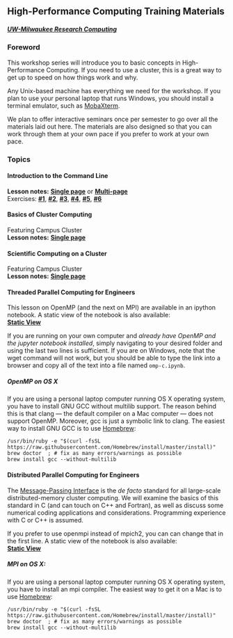 ## High-Performance Computing Training Materials
##### [UW-Milwaukee Research Computing](https://uwm.edu/hpc/)

### Foreword

This workshop series will introduce you to basic concepts in High-Performance Computing.  If you need to use a cluster, this is a great way to get up to speed on how things work and why.

Any Unix-based machine has everything we need for the workshop. If you plan to use your personal laptop that runs Windows, you should install a terminal emulator, such as [MobaXterm](http://mobaxterm.mobatek.net/).

We plan to offer interactive seminars once per semester to go over all the materials laid out here. The materials are also designed so that you can work through them at your own pace if you prefer to work at your own pace.

### Topics

#### Introduction to the Command Line

<p>
<b>Lesson notes:</b> <a href="./lessons/bash/single_page.html"><font style="font-weight:bold;">Single page</font></a> or
<a href="./lessons/bash/bash_multi.html">
	<font style="font-weight:bold;">Multi-page</font>
</a>
<br>
Exercises:
<a href="./lessons/bash/ex1.html"><font style="font-weight: bold;">#1</font></a>,
<a href="./lessons/bash/ex2.html"><font style="font-weight: bold;">#2</font></a>,
<a href="./lessons/bash/ex3.html"><font style="font-weight: bold;">#3</font></a>,
<a href="./lessons/bash/ex4.html"><font style="font-weight: bold;">#4</font></a>,
<a href="./lessons/bash/ex5.html"><font style="font-weight: bold;">#5</font></a>,
<a href="./lessons/bash/ex6.html"><font style="font-weight: bold;">#6</font></a>
</p>


#### Basics of Cluster Computing

Featuring Campus Cluster
<br>
<b>Lesson notes:</b> <a href="./lessons/scicomp/single_page.html"><font style="font-weight:bold;">Single page</font></a>

#### Scientific Computing on a Cluster

Featuring Campus Cluster
<br>
<b>Lesson notes:</b> <a href="./lessons/UWM/cc_main.html"><font style="font-weight:bold;">Single page</font></a>

#### Threaded Parallel Computing for Engineers

This lesson on OpenMP (and the next on MPI) are available in an ipython notebook.
A static view of the notebook is also available:
<br>
<a href="http://nbviewer.jupyter.org/github/darinpeetz/HPC_Training/blob/master/lessons/openmp/omp-c.ipynb"><font style="font-weight:bold;">Static View</font></a>

If you are running on your own computer and *already have OpenMP and the jupyter notebook installed*, simply navigating to your desired folder and using the last two lines is sufficient.  If you are on Windows, note that the wget command will not work, but you should be able to type the link into a browser and copy all of the text into a file named `omp-c.ipynb`.

##### OpenMP on OS X
If you are using a personal laptop computer running OS X operating system, you have to install GNU GCC without multilib support. The reason behind this is that clang — the default compiler on a Mac computer — does not support OpenMP. Moreover, gcc is just a symbolic link to clang. The easiest way to install GNU GCC is to use [Homebrew](https://brew.sh/):

```
/usr/bin/ruby -e "$(curl -fsSL https://raw.githubusercontent.com/Homebrew/install/master/install)"
brew doctor  ; # fix as many errors/warnings as possible
brew install gcc --without-multilib
```

#### Distributed Parallel Computing for Engineers

The [Message-Passing Interface](http://www.mcs.anl.gov/research/projects/mpi/) is the *de facto* standard for all large-scale distributed-memory cluster computing. We will examine the basics of this standard in C (and can touch on C++ and Fortran), as well as discuss some numerical coding applications and considerations. Programming experience with C or C++ is assumed.

If you prefer to use openmpi instead of mpich2, you can can change that in the first line.  A static view of the notebook is also available:
<br>
<a href="http://nbviewer.jupyter.org/github/darinpeetz/HPC_Training/blob/master/lessons/mpi/mpi-c.ipynb"><font style="font-weight:bold;">Static View</font></a>

##### MPI on OS X:
If you are using a personal laptop computer running OS X operating system, you have to install an mpi compiler. The easiest way to get it on a Mac is to use [Homebrew](https://brew.sh/):

```
/usr/bin/ruby -e "$(curl -fsSL https://raw.githubusercontent.com/Homebrew/install/master/install)"
brew doctor  ; # fix as many errors/warnings as possible
brew install gcc --without-multilib
```
